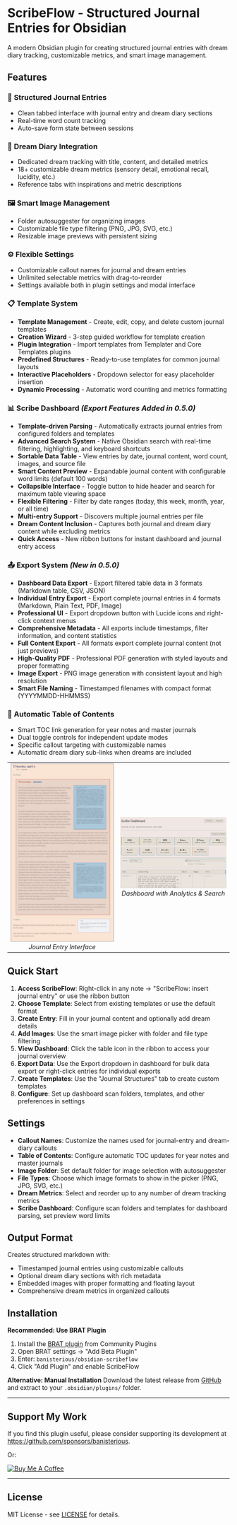 # ScribeFlow - Structured Journal Entries for Obsidian

A modern Obsidian plugin for creating structured journal entries with dream diary tracking, customizable metrics, and smart image management.

## Features

### 📝 **Structured Journal Entries**
- Clean tabbed interface with journal entry and dream diary sections
- Real-time word count tracking
- Auto-save form state between sessions

### 🌙 **Dream Diary Integration**
- Dedicated dream tracking with title, content, and detailed metrics
- 18+ customizable dream metrics (sensory detail, emotional recall, lucidity, etc.)
- Reference tabs with inspirations and metric descriptions

### 🖼️ **Smart Image Management**
- Folder autosuggester for organizing images
- Customizable file type filtering (PNG, JPG, SVG, etc.)
- Resizable image previews with persistent sizing

### ⚙️ **Flexible Settings**
- Customizable callout names for journal and dream entries
- Unlimited selectable metrics with drag-to-reorder
- Settings available both in plugin settings and modal interface

### 📋 **Template System**
- **Template Management** - Create, edit, copy, and delete custom journal templates
- **Creation Wizard** - 3-step guided workflow for template creation
- **Plugin Integration** - Import templates from Templater and Core Templates plugins
- **Predefined Structures** - Ready-to-use templates for common journal layouts
- **Interactive Placeholders** - Dropdown selector for easy placeholder insertion
- **Dynamic Processing** - Automatic word counting and metrics formatting

### 📊 **Scribe Dashboard** *(Export Features Added in 0.5.0)*
- **Template-driven Parsing** - Automatically extracts journal entries from configured folders and templates
- **Advanced Search System** - Native Obsidian search with real-time filtering, highlighting, and keyboard shortcuts
- **Sortable Data Table** - View entries by date, journal content, word count, images, and source file
- **Smart Content Preview** - Expandable journal content with configurable word limits (default 100 words)
- **Collapsible Interface** - Toggle button to hide header and search for maximum table viewing space
- **Flexible Filtering** - Filter by date ranges (today, this week, month, year, or all time)
- **Multi-entry Support** - Discovers multiple journal entries per file
- **Dream Content Inclusion** - Captures both journal and dream diary content while excluding metrics
- **Quick Access** - New ribbon buttons for instant dashboard and journal entry access

### 📤 **Export System** *(New in 0.5.0)*
- **Dashboard Data Export** - Export filtered table data in 3 formats (Markdown table, CSV, JSON)
- **Individual Entry Export** - Export complete journal entries in 4 formats (Markdown, Plain Text, PDF, Image)
- **Professional UI** - Export dropdown button with Lucide icons and right-click context menus
- **Comprehensive Metadata** - All exports include timestamps, filter information, and content statistics
- **Full Content Export** - All formats export complete journal content (not just previews)
- **High-Quality PDF** - Professional PDF generation with styled layouts and proper formatting
- **Image Export** - PNG image generation with consistent layout and high resolution
- **Smart File Naming** - Timestamped filenames with compact format (YYYYMMDD-HHMMSS)

### 🔗 **Automatic Table of Contents**
- Smart TOC link generation for year notes and master journals
- Dual toggle controls for independent update modes
- Specific callout targeting with customizable names
- Automatic dream diary sub-links when dreams are included

<div align="center">
  <table>
    <tr>
      <td align="center">
        <img src="docs/images/scribeflow-journal-entry-01.png" alt="ScribeFlow Journal Entry" width="400"/>
        <br>
        <em>Journal Entry Interface</em>
      </td>
      <td align="center">
        <img src="docs/images/scribeflow-dashboard-01.png" alt="ScribeFlow Dashboard with Analytics" width="400"/>
        <br>
        <em>Dashboard with Analytics & Search</em>
      </td>
    </tr>
  </table>
</div>

## Quick Start

1. **Access ScribeFlow**: Right-click in any note → "ScribeFlow: insert journal entry" or use the ribbon button
2. **Choose Template**: Select from existing templates or use the default format
3. **Create Entry**: Fill in your journal content and optionally add dream details
4. **Add Images**: Use the smart image picker with folder and file type filtering
5. **View Dashboard**: Click the table icon in the ribbon to access your journal overview
6. **Export Data**: Use the Export dropdown in dashboard for bulk data export or right-click entries for individual exports
7. **Create Templates**: Use the "Journal Structures" tab to create custom templates
8. **Configure**: Set up dashboard scan folders, templates, and other preferences in settings

## Settings

- **Callout Names**: Customize the names used for journal-entry and dream-diary callouts
- **Table of Contents**: Configure automatic TOC updates for year notes and master journals
- **Image Folder**: Set default folder for image selection with autosuggester
- **File Types**: Choose which image formats to show in the picker (PNG, JPG, SVG, etc.)
- **Dream Metrics**: Select and reorder up to any number of dream tracking metrics
- **Scribe Dashboard**: Configure scan folders and templates for dashboard parsing, set preview word limits

## Output Format

Creates structured markdown with:
- Timestamped journal entries using customizable callouts
- Optional dream diary sections with rich metadata
- Embedded images with proper formatting and floating layout
- Comprehensive dream metrics in organized callouts


## Installation

**Recommended: Use BRAT Plugin**
1. Install the [BRAT plugin](https://github.com/TfTHacker/obsidian42-brat) from Community Plugins
2. Open BRAT settings → "Add Beta Plugin"
3. Enter: `banisterious/obsidian-scribeflow`
4. Click "Add Plugin" and enable ScribeFlow

**Alternative: Manual Installation**
Download the latest release from [GitHub](https://github.com/banisterious/obsidian-scribeflow/releases) and extract to your `.obsidian/plugins/` folder.

---

## Support My Work

If you find this plugin useful, please consider supporting its development at https://github.com/sponsors/banisterious.

Or:

<a href="https://www.buymeacoffee.com/banisterious" target="_blank"><img src="https://cdn.buymeacoffee.com/buttons/v2/default-yellow.png" alt="Buy Me A Coffee" style="height: 60px !important;width: 217px !important;" ></a>

---

## License

MIT License - see [LICENSE](LICENSE) for details.
